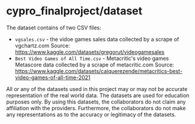 # cypro_finalproject/dataset
The dataset contains of two CSV files: 
- `vgsales.csv` - the vidoe games sales data collected by a scrape of vgchartz.com
  Source: https://www.kaggle.com/datasets/gregorut/videogamesales
- `Best Video Games of All Time.csv` - Metacritic's video games Metascore data collected by a scrape of metacritic.com
  Source: https://www.kaggle.com/datasets/caiquerezende/metacritics-best-video-games-of-all-time-2021

All or any of the datasets used in this project may or may not be accurate representation of the real world data. The datasets are used for education purposes only. By using this datasets, the collaborators do not claim any affiliation with the providers. Furthermore, the collaborators do not make any representations as to the accuracy or legitimacy of the datasets.